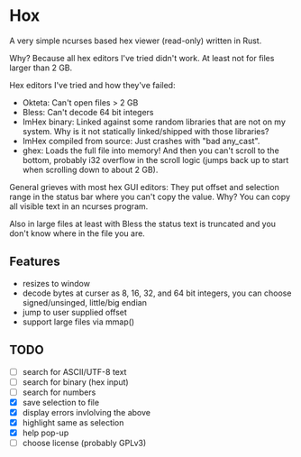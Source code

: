 Hox
===

A very simple ncurses based hex viewer (read-only) written in Rust.

Why? Because all hex editors I've tried didn't work. At least not for files
larger than 2 GB.

Hex editors I've tried and how they've failed:

* Okteta: Can't open files > 2 GB
* Bless: Can't decode 64 bit integers
* ImHex binary: Linked against some random libraries that are not on my system.
  Why is it not statically linked/shipped with those libraries?
* ImHex compiled from source: Just crashes with "bad any_cast".
* ghex: Loads the full file into memory! And then you can't scroll to the
  bottom, probably i32 overflow in the scroll logic (jumps back up to start
  when scrolling down to about 2 GB).

General grieves with most hex GUI editors: They put offset and selection range
in the status bar where you can't copy the value. Why? You can copy all visible
text in an ncurses program.

Also in large files at least with Bless the status text is truncated and you
don't know where in the file you are.

Features
--------

* resizes to window
* decode bytes at curser as 8, 16, 32, and 64 bit integers, you can choose
  signed/unsinged, little/big endian
* jump to user supplied offset
* support large files via mmap()

TODO
----

* [ ] search for ASCII/UTF-8 text
* [ ] search for binary (hex input)
* [ ] search for numbers
* [x] save selection to file
* [x] display errors invlolving the above
* [x] highlight same as selection
* [x] help pop-up
* [ ] choose license (probably GPLv3)
